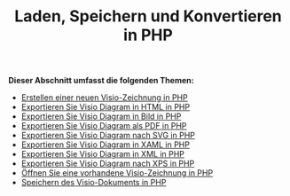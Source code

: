 ﻿---
title: Laden, Speichern und Konvertieren in PHP
type: docs
weight: 10
url: /de/java/loading-saving-and-converting-in-php/
---
**Dieser Abschnitt umfasst die folgenden Themen:**

- [Erstellen einer neuen Visio-Zeichnung in PHP](/diagram/de/java/creating-a-new-visio-drawing-in-php/)
- [Exportieren Sie Visio Diagram in HTML in PHP](/diagram/de/java/export-visio-diagram-to-html-in-php/)
- [Exportieren Sie Visio Diagram in Bild in PHP](/diagram/de/java/export-visio-diagram-to-image-in-php/)
- [Exportieren Sie Visio Diagram als PDF in PHP](/diagram/de/java/export-visio-diagram-to-pdf-in-php/)
- [Exportieren Sie Visio Diagram nach SVG in PHP](/diagram/de/java/export-visio-diagram-to-svg-in-php/)
- [Exportieren Sie Visio Diagram in XAML in PHP](/diagram/de/java/export-visio-diagram-to-xaml-in-php/)
- [Exportieren Sie Visio Diagram in XML in PHP](/diagram/de/java/export-visio-diagram-to-xml-in-php/)
- [Exportieren Sie Visio Diagram nach XPS in PHP](/diagram/de/java/export-visio-diagram-to-xps-in-php/)
- [Öffnen Sie eine vorhandene Visio-Zeichnung in PHP](/diagram/de/java/open-an-existing-visio-drawing-in-php/)
- [Speichern des Visio-Dokuments in PHP](/diagram/de/java/saving-visio-document-in-php/)
